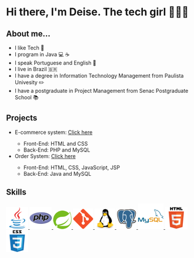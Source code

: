 # Hi there, I'm Deise. The tech girl 👩🏻‍💻

## About me...
<ul>
  <li> I like Tech 🦾 </li>
  <li> I program in Java 💻 ☕ </li>
  <li> I speak Portuguese and English 👄 </li>
  <li> I live in Brazil 🇧🇷 </li>
  <li> I have a degree in Information Technology Management from Paulista Univesity ✏️ </li>
  <li> I have a postgraduate in Project Management from Senac Postgraduate School 📚 </li>
</ul>

## Projects
<ul>
  <li>
    E-commerce system: <a href="https://github.com/deisesalless/projeto-site-de-estoque-venda" target="_blank" rel="external">Click here<a/>
      <ul>
        <li>Front-End: HTML and CSS</li>
        <li>Back-End: PHP and MySQL</li>
      </ul>
  </li>
  <li>
    Order System: <a href="https://github.com/deisesalless/ETB-sistema-de-ordem-de-servico" target="_blank" rel="external">Click here<a/>
      <ul>
        <li>Front-End: HTML, CSS, JavaScript, JSP</li>
        <li>Back-End: Java and MySQL</li>
      </ul>
  </li>
</ul>

## Skills

<p align="left">  
  <a href="https://www.java.com" target="_blank" rel="noreferrer"> <img src="https://raw.githubusercontent.com/devicons/devicon/master/icons/java/java-original.svg" alt="java" width="60" height="60"/> </a>
  <a href="https://www.php.net/" target="_blank" rel="noreferrer"> <img src="https://github.com/devicons/devicon/blob/master/icons/php/php-original.svg" alt="php" width="60" height="60"/> </a>
  <a href="https://spring.io/" target="_blank" rel="noreferrer"> <img src="https://github.com/devicons/devicon/blob/master/icons/spring/spring-original.svg" alt="spring" width="50" height="50"/> </a>
  <a href="https://git-scm.com/" target="_blank" rel="noreferrer"> <img src="https://github.com/devicons/devicon/blob/master/icons/git/git-original.svg" alt="git" width="55" height="55"/> </a>
  <a href="https://www.linux.org/" target="_blank" rel="noreferrer"> <img src="https://github.com/devicons/devicon/blob/master/icons/linux/linux-original.svg" alt="linux" width="55" height="55"/> </a>
  <a href="https://www.postgresql.org/" target="_blank" rel="noreferrer"> <img src="https://github.com/devicons/devicon/blob/master/icons/postgresql/postgresql-original.svg" alt="postgresql" width="55" height="55"/> </a>
  <a href="https://www.mysql.com/" target="_blank" rel="noreferrer"> <img src="https://github.com/devicons/devicon/blob/master/icons/mysql/mysql-original-wordmark.svg" alt="mysql" width="70" height="70"/> </a>
  <a href="https://html.com/" target="_blank" rel="noreferrer"> <img src="https://github.com/devicons/devicon/blob/master/icons/html5/html5-original-wordmark.svg" alt="html" width="60" height="60"/> </a>
  <a href="https://www.css3.com/" target="_blank" rel="noreferrer"> <img src="https://github.com/devicons/devicon/blob/master/icons/css3/css3-original-wordmark.svg" alt="css" width="60" height="60"/> </a>
</p>
